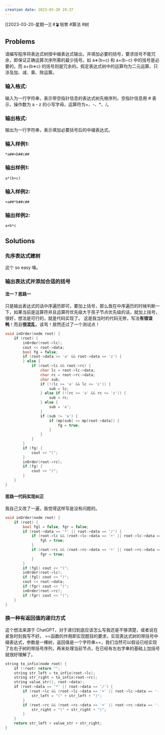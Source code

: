 ```yaml
---
creation date: 2023-03-20 19:37 
---
```

 [[2023-03-20-星期一]]  #🪴培育  #算法 #树 

## Problems
请编写程序将表达式树按中缀表达式输出，并填加必要的括号，要求括号不能冗余，即保证正确运算次序所需的最少括号。如 a∗(b+c) 和 a+(b−c) 中的括号是必要的，而 a+(b∗c) 的括号则是冗余的。假定表达式树中的运算均为二元运算，只涉及加、减、乘、除运算。

### 输入格式:
输入为一行字符串，表示带空指针信息的表达式树先根序列，空指针信息用 # 表示，操作数为 a - z 的小写字母，运算符为+、-、$*$、/。
### 输出格式:
输出为一行字符串，表示填加必要括号后的中缀表达式。
### 输入样例1:
```in
*a##+b##c##
```
### 输出样例1:
```out
a*(b+c)
```
### 输入样例2:
```in
+a##*b##c##
```
### 输出样例2:
```out
a+b*c
```

## Solutions
### 先序表达式建树
这个 so easy 咯。
### 输出表达式并添加合适的括号
#### 法一？思路一
只是输出表达式的话中序遍历即可，要加上括号，那么我在中序遍历的时候判断一下，如果当前是运算符并且运算符优先级大于孩子节点优先级的话，就加上括号，很好，想法是可行的，就差代码实现了。
这是我当时的代码无修，写法**有错误鸭**！而且**很混乱**，该骂！居然还过了一个测试点！
```cpp
void inOrder(node root) {
    if (root) {
        inOrder(root->lc);
        cout << root->data;
        bool fg = false;
        if (root->data >= 'a' && root->data <= 'z') {
        } else {
            if (root->lc && root->rc) {
                char lc = root->lc->data;
                char rc = root->rc->data;
                char sub;
                if (!(lc >= 'a' && lc <= 'z')) {
                    sub = lc;
                } else if (!(rc >= 'a' && rc <= 'z')) {
                    sub = rc;
                } else {
                    sub = 'a';
                }
                if (sub != 'a') {
                    if (mp[sub] <= mp[root->data]) {
                        fg = true;
                    }
                }
            }
        }
        if (fg) {
            cout << "(";
        }
        inOrder(root->rc);
        if (fg) {
            cout << ")";
        }
    }
}
```
#### 思路一代码实现纠正
我自己又改了一遍，我觉得这样写是没有问题的。
```cpp
void inOrder(node root) {
    if (root) {
        bool fgl = false, fgr = false;
        if (root->data == '*' || root->data == '/') {
            if (root->lc && (root->lc->data == '+' || root->lc->data == '-')) {
                fgl = true;
            }
            if (root->rc && (root->rc->data == '+' || root->rc->data == '-')) {
                fgr = true;
            }
        }
        if (fgl) cout << "(";
        inOrder(root->lc);
        if (fgl) cout << ")";
        cout << root->data;
        if (fgr) cout << "(";
        inOrder(root->rc);
        if (fgr) cout << ")";
    }
}
```
### 换一种有返回值的递归方式
这个想法来源于 ChatGPT，对于递归到底应该怎么写我还是不够清楚，或者说在紧急时刻我写不好。
==函数的作用即实现题目的要求，实现表达式树的带括号中缀表达式，参数是一棵树，返回值是一个字符串==，我们当然可以假设已经实现了左右子树的带括号序列，再来处理当前节点，在已经有左右字串的基础上加括号就很好理解了。
```cpp
string to_infix(node root) {
    if (!root) return "";
    string str_left = to_infix(root->lc);
    string str_right = to_infix(root->rc);
    string value_str(1, root->data);
    if (root->data == '*' || root->data == '/') {
        if (root->lc && (root->lc->data == '+' || root->lc->data == '-')) {
            str_left = "(" + str_left + ")";
        }
        if (root->rc && (root->rc->data == '+' || root->rc->data == '-')) {
            str_right = "(" + str_right + ")";
        }
    }
    return str_left + value_str + str_right;
}
```




